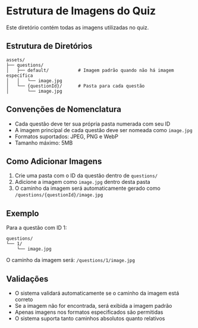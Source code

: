 # Estrutura de Imagens do Quiz

Este diretório contém todas as imagens utilizadas no quiz.

## Estrutura de Diretórios

```
assets/
├── questions/
│   ├── default/           # Imagem padrão quando não há imagem específica
│   │   └── image.jpg
│   └── {questionId}/      # Pasta para cada questão
│       └── image.jpg
```

## Convenções de Nomenclatura

- Cada questão deve ter sua própria pasta numerada com seu ID
- A imagem principal de cada questão deve ser nomeada como `image.jpg`
- Formatos suportados: JPEG, PNG e WebP
- Tamanho máximo: 5MB

## Como Adicionar Imagens

1. Crie uma pasta com o ID da questão dentro de `questions/`
2. Adicione a imagem como `image.jpg` dentro desta pasta
3. O caminho da imagem será automaticamente gerado como `/questions/{questionId}/image.jpg`

## Exemplo

Para a questão com ID 1:
```
questions/
└── 1/
    └── image.jpg
```

O caminho da imagem será: `/questions/1/image.jpg`

## Validações

- O sistema validará automaticamente se o caminho da imagem está correto
- Se a imagem não for encontrada, será exibida a imagem padrão
- Apenas imagens nos formatos especificados são permitidas
- O sistema suporta tanto caminhos absolutos quanto relativos 
